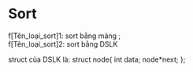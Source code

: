 # Sort
f[Tên_loại_sort]1: sort bằng mảng ;  
f[Tên_loại_sort]2: sort bằng DSLK

struct của DSLK là:
struct node{
  int data;
  node*next;
 };
